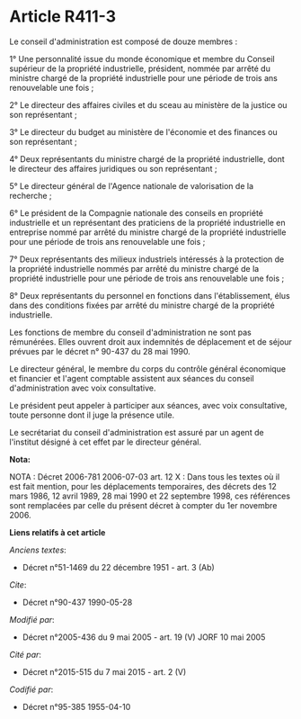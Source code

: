 # Article R411-3

Le conseil d'administration est composé de douze membres :

1° Une personnalité issue du monde économique et membre du Conseil supérieur de la propriété industrielle, président, nommée
par arrêté du ministre chargé de la propriété industrielle pour une période de trois ans renouvelable une fois ;

2° Le directeur des affaires civiles et du sceau au ministère de la justice ou son représentant ;

3° Le directeur du budget au ministère de l'économie et des finances ou son représentant ;

4° Deux représentants du ministre chargé de la propriété industrielle, dont le directeur des affaires juridiques ou son
représentant ;

5° Le directeur général de l'Agence nationale de valorisation de la recherche ;

6° Le président de la Compagnie nationale des conseils en propriété industrielle et un représentant des praticiens de la
propriété industrielle en entreprise nommé par arrêté du ministre chargé de la propriété industrielle pour une période de
trois ans renouvelable une fois ;

7° Deux représentants des milieux industriels intéressés à la protection de la propriété industrielle nommés par arrêté du
ministre chargé de la propriété industrielle pour une période de trois ans renouvelable une fois ;

8° Deux représentants du personnel en fonctions dans l'établissement, élus dans des conditions fixées par arrêté du ministre
chargé de la propriété industrielle.

Les fonctions de membre du conseil d'administration ne sont pas rémunérées. Elles ouvrent droit aux indemnités de déplacement
et de séjour prévues par le décret n° 90-437 du 28 mai 1990.

Le directeur général, le membre du corps du contrôle général économique et financier et l'agent comptable assistent aux
séances du conseil d'administration avec voix consultative.

Le président peut appeler à participer aux séances, avec voix consultative, toute personne dont il juge la présence utile.

Le secrétariat du conseil d'administration est assuré par un agent de l'institut désigné à cet effet par le directeur
général.

**Nota:**

NOTA : Décret 2006-781 2006-07-03 art. 12 X : Dans tous les textes où il est fait mention, pour les déplacements temporaires,
des décrets des 12 mars 1986, 12 avril 1989, 28 mai 1990 et 22 septembre 1998, ces références sont remplacées par celle du
présent décret à compter du 1er novembre 2006.

**Liens relatifs à cet article**

_Anciens textes_:

  - Décret n°51-1469 du 22 décembre 1951 - art. 3 (Ab)

_Cite_:

  - Décret n°90-437 1990-05-28

_Modifié par_:

  - Décret n°2005-436 du 9 mai 2005 - art. 19 (V) JORF 10 mai 2005

_Cité par_:

  - Décret n°2015-515 du 7 mai 2015 - art. 2 (V)

_Codifié par_:

  - Décret n°95-385 1955-04-10
